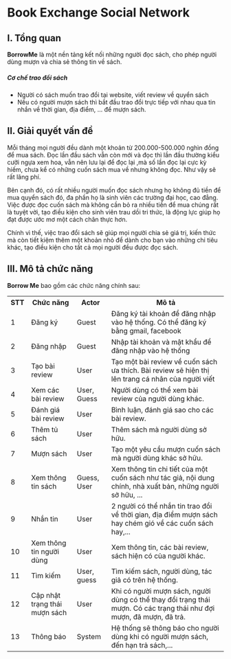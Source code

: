 # Book Exchange Social Network

## I. Tổng quan

**BorrowMe** là một nền tảng kết nối những người đọc sách, cho phép người dùng mượn và chia sẻ thông tin về sách. 
##### Cơ chế trao đổi sách
+ Người có sách muốn trao đổi tại website, viết review về quyển sách
+ Nếu có người mượn sách thì bắt đầu trao đổi trực tiếp với nhau qua tin nhắn về thời gian, địa điểm, … để mượn sách.

## II. Giải quyết vấn đề

Mỗi tháng mọi người đều dành một khoản từ 200.000-500.000 nghìn đồng để mua sách. Đọc lần đầu sách vẫn còn mới và đọc thì lần đầu thường kiểu cưỡi ngựa xem hoa, vẫn nên lưu lại để đọc lại ,mà số lần đọc lại cực kỳ hiếm, chưa kể có những cuốn sách mua về nhưng không đọc. Như vậy sẽ rất lãng phí.

Bên cạnh đó, có rất nhiều người muốn đọc sách nhưng họ không đủ tiền để mua quyển sách đó, đa phần họ là sinh viên các trường đại học, cao đẳng. Việc được đọc cuốn sách mà không cần bỏ ra nhiều tiền để mua chúng rất là tuyệt vời, tạo điều kiện cho sinh viên trau dồi tri thức, là động lực giúp họ đạt được ước mơ một cách chân thực hơn.

Chính vì thế, việc trao đổi sách sẽ giúp mọi người chia sẻ giá trị, kiến thức mà còn tiết kiệm thêm một khoản nhỏ để dành cho bạn vào những chi tiêu khác, tạo điều kiện cho tất cả mọi người đều được đọc sách.

## III. Mô tả chức năng 

**Borrow Me** bao gồm các chức năng chính sau:



<table class="tg">
  <tr>
    <th class="tg-7btt">STT</th>
    <th class="tg-7btt">Chức năng</th>
    <th class="tg-7btt">Actor</th>
    <th class="tg-7btt">Mô tả</th>
  </tr>
  <tr>
    <td class="tg-c3ow">1</td>
    <td class="tg-c3ow">Đăng ký</td>
    <td class="tg-c3ow">Guest</td>
    <td class="tg-0pky">Đăng ký tài khoản để đăng nhập vào hệ thống. Có thể đăng ký bằng gmail, facebook</td>
  </tr>
  <tr>
    <td class="tg-c3ow">2</td>
    <td class="tg-c3ow">Đăng nhập</td>
    <td class="tg-c3ow">Guest</td>
    <td class="tg-0pky">Nhập tài khoản và mật khẩu để đăng nhập vào hệ thống</td>
  </tr>
  <tr>
    <td class="tg-c3ow">3</td>
    <td class="tg-c3ow">Tạo bài review</td>
    <td class="tg-c3ow">User</td>
    <td class="tg-0pky">Tạo một bài review về cuốn sách ưa thích. Bài review sẽ hiện thị lên trang cá nhân của người viết</td>
  </tr>
  <tr>
    <td class="tg-c3ow">4</td>
    <td class="tg-c3ow">Xem các bài review</td>
    <td class="tg-c3ow">User, Guess</td>
    <td class="tg-0pky">Người dùng có thể xem bài review của người dùng khác.</td>
  </tr>
  <tr>
    <td class="tg-c3ow">5</td>
    <td class="tg-c3ow">Đánh giá bài review</td>
    <td class="tg-c3ow">User</td>
    <td class="tg-0pky">Bình luận, đánh giá sao cho các bài review.</td>
  </tr>
  <tr>
    <td class="tg-c3ow">6</td>
    <td class="tg-c3ow">Thêm tủ sách</td>
    <td class="tg-c3ow">User</td>
    <td class="tg-0pky">Thêm sách mà người dùng sở hữu.</td>
  </tr>
  <tr>
    <td class="tg-c3ow">7</td>
    <td class="tg-c3ow">Mượn sách</td>
    <td class="tg-c3ow">User</td>
    <td class="tg-0pky">Tạo một yêu cầu mượn cuốn sách mà người dùng khác sở hữu.</td>
  </tr>
  <tr>
    <td class="tg-c3ow">8</td>
    <td class="tg-c3ow">Xem thông tin sách</td>
    <td class="tg-c3ow">Guess, User</td>
    <td class="tg-0pky">Xem thông tin chi tiết của một cuốn sách như tác giả, nội dung chính, nhà xuất bản, những người sở hữu, ...</td>
  </tr>
  <tr>
    <td class="tg-c3ow">9</td>
    <td class="tg-c3ow">Nhắn tin </td>
    <td class="tg-c3ow">User</td>
    <td class="tg-0pky">2 người có thể nhắn tin trao đổi về thời gian, địa điểm mượn sách hay chém gió về các cuốn sách hay,...</td>
  </tr>
  <tr>
    <td class="tg-c3ow">10</td>
    <td class="tg-c3ow">Xem thông tin người dùng</td>
    <td class="tg-c3ow">User</td>
    <td class="tg-0pky">Xem thông tin, các bài review, sách hiện có của người khác.</td>
  </tr>
  <tr>
    <td class="tg-c3ow">11</td>
    <td class="tg-c3ow">Tìm kiếm</td>
    <td class="tg-c3ow">User, guess</td>
    <td class="tg-0pky">Tìm kiếm sách, người dùng, tác giả có trên hệ thống.</td>
  </tr>
  <tr>
    <td class="tg-c3ow">12</td>
    <td class="tg-c3ow">Cập nhật trạng thái mượn sách</td>
    <td class="tg-c3ow">User</td>
    <td class="tg-0pky">Khi có người mượn sách, người dùng có thể thay đổi trạng thái mượn. Có các trạng thái như đợi mượn, đã mượn, đã trả. </td>
  </tr>
  <tr>
    <td class="tg-c3ow">13</td>
    <td class="tg-c3ow">Thông báo</td>
    <td class="tg-c3ow">System</td>
    <td class="tg-0pky">Hệ thống sẽ thông báo cho người dùng khi có người mượn sách, đến hạn trả sách,...</td>
  </tr>
</table>







